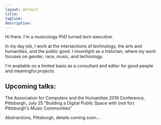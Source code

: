 ```yaml
---
layout: default
title:
tagline:
description:
---
```


Hi there. I'm a musicology PhD turned tech executive.

In my day job, I work at the intersections of technology, the arts and humanities, and the public good. I moonlight as a historian, where my work focuses on gender, race, music, and technology.

I'm available on a limited basis as a consultant and editor for good people and meaningful projects.





## Upcoming talks:

The Association for Computers and the Humanities 2019 Conference, Pittsburgh, July 25 "Building a Digital Public Space with (not for) Pittsburgh's Music Communities"

Abstractions, Pittsburgh, details coming soon...
